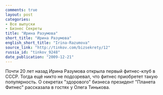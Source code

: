 ```yaml
---
comments: true
layout: post
categories:
- Все выпуски
- Бизнес Секреты
title: "Ирина Разумова"
short_title: "Ирина Разумова"
english_short_title: "Irina-Razumova"
source_link: "http://tinkov.com/bizsekrety/12"
russia_id: "tinkov_9248"
date_publication: "2009-12-21"
---
```

Почти 20 лет назад Ирина Разумова открыла первый фитнес-клуб в СССР. Тогда ещё никто не подозревал, что фитнес приобретет такую популярность. О секретах "здорового" бизнеса президент "Планета Фитнес" рассказала в гостях у Олега Тинькова.
